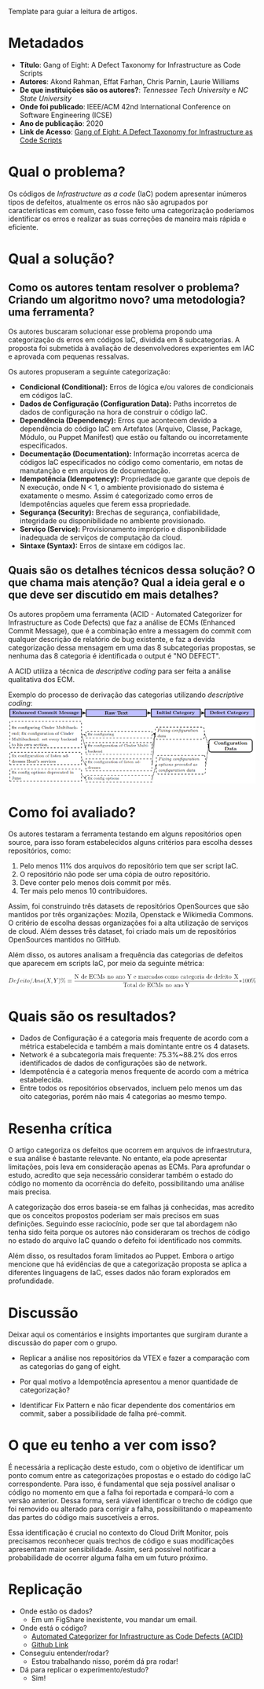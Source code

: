 Template para guiar a leitura de artigos.

# Metadados

* **Título**: Gang of Eight: A Defect Taxonomy for Infrastructure as Code
Scripts
* **Autores**: Akond Rahman, Effat Farhan, Chris Parnin, Laurie Williams
* **De que instituições são os autores?**: _Tennessee Tech University_ e _NC State University_
* **Onde foi publicado**: IEEE/ACM 42nd International Conference on Software Engineering (ICSE)
* **Ano de publicação**: 2020
* **Link de Acesso**: [Gang of Eight: A Defect Taxonomy for Infrastructure as Code
Scripts](https://doi.org/10.1145/3377811.3380409)

# Qual o problema?

Os códigos de _Infrastructure as a code_ (IaC) podem apresentar inúmeros tipos de defeitos, atualmente os erros não são agrupados por características em comum, caso fosse feito uma categorização poderíamos identificar os erros e realizar as suas correções de maneira mais rápida e eficiente.

# Qual a solução?

## Como os autores tentam resolver o problema? Criando um algoritmo novo? uma metodologia? uma ferramenta? 

Os autores buscaram solucionar esse problema propondo uma categorização ds erros em códigos IaC, dividida em 8 subcategorias. A proposta foi submetida à avaliação de desenvolvedores experientes em IAC e aprovada com pequenas ressalvas. 

Os autores propuseram a seguinte categorização:
* **Condicional (Conditional):** Erros de lógica e/ou valores de condicionais em códigos IaC.
* **Dados de Configuração (Configuration Data):** Paths incorretos de dados de configuração na hora de construir o código IaC.
* **Dependência (Dependency):** Erros que acontecem devido a dependência do código IaC em Artefatos (Arquivo, Classe, Package, Módulo, ou Puppet Manifest) que estão ou faltando ou incorretamente especificados.
* **Documentação (Documentation):** Informação incorretas acerca de códigos IaC especificados no código como comentario, em notas de manutanção e em arquivos de documentação.
* **Idempotência (Idempotency):** Propriedade que garante que depois de N execução, onde N < 1, o ambiente provisionado do sistema é exatamente o mesmo. Assim é categorizado como erros de Idempotências aqueles que ferem essa propriedade.
* **Segurança (Security):** Brechas de segurança, confiabilidade, integridade ou disponibilidade no ambiente provisionado.
* **Serviço (Service):** Provisionamento impróprio e disponibilidade inadequada de serviços de computação da cloud.
* **Sintaxe (Syntax):** Erros de sintaxe em códigos Iac.

## Quais são os detalhes técnicos dessa solução? O que chama mais atenção? Qual a ideia geral e o que deve ser discutido em mais detalhes?

Os autores propõem uma ferramenta (ACID - Automated Categorizer for Infrastructure as Code Defects) que faz a análise de ECMs (Enhanced Commit Message), que é a combinação entre a messagem do commit com qualquer descrição de relatório de bug existente, e faz a devida categorização dessa mensagem em uma das 8 subcategorias propostas, se nenhuma das 8 categoria é identificada o output é "NO DEFECT". 

A ACID utiliza a técnica de *descriptive coding* para ser feita a análise qualitativa dos ECM.

Exemplo do processo de derivação das categorias utilizando _descriptive coding_:
![derivação das categorias utilizando descriptive coding](gof8-process-deriving.png)

# Como foi avaliado?

Os autores testaram a ferramenta testando em alguns repositórios open source, para isso foram estabelecidos alguns critérios para escolha desses repositórios, como:

1. Pelo menos 11% dos arquivos do repositório tem que ser script IaC.
2. O repositório não pode ser uma cópia de outro repositório.
3. Deve conter pelo menos dois commit por mês.
4. Ter mais pelo menos 10 contribuidores.

Assim, foi construindo três datasets de repositórios OpenSources que são mantidos por três organizações: Mozila, Openstack e Wikimedia Commons. O critério de escolha dessas organizações foi a alta utilização de serviços de cloud. Além desses três dataset, foi criado mais um de repositórios OpenSources mantidos no GitHub.

Além disso, os autores analisam a frequência das categorias de defeitos que aparecem em scripts IaC, por meio da seguinte métrica:

![Métrica utilizada](CodeCogsEqn.png)

# Quais são os resultados?

- Dados de Configuração é a categoria mais frequente de acordo com a métrica estabelecida e também a mais domintante entre os 4 datasets.
- Network é a subcategoria mais frequente: 75.3%~88.2% dos erros identificados de dados de configurações são de network.
- Idempotência é a categoria menos frequente de acordo com a métrica estabelecida.
- Entre todos os repositórios observados, incluem pelo menos um das oito categorias, porém não mais 4 categorias ao mesmo tempo.

# Resenha crítica

O artigo categoriza os defeitos que ocorrem em arquivos de infraestrutura, e sua análise é bastante relevante. No entanto, ela pode apresentar limitações, pois leva em consideração apenas as ECMs. Para aprofundar o estudo, acredito que seja necessário considerar também o estado do código no momento da ocorrência do defeito, possibilitando uma análise mais precisa.

A categorização dos erros baseia-se em falhas já conhecidas, mas acredito que os conceitos propostos poderiam ser mais precisos em suas definições. Seguindo esse raciocínio, pode ser que tal abordagem não tenha sido feita porque os autores não consideraram os trechos de código no estado do arquivo IaC quando o defeito foi identificado nos commits.

Além disso, os resultados foram limitados ao Puppet. Embora o artigo mencione que há evidências de que a categorização proposta se aplica a diferentes linguagens de IaC, esses dados não foram explorados em profundidade.

# Discussão

Deixar aqui os comentários e insights importantes que surgiram durante a discussão do paper com o grupo. 

* Replicar a análise nos repositórios da VTEX e fazer a comparação com as categorias do gang of eight.

* Por qual motivo a Idempotência apresentou a menor quantidade de categorização? 

* Identificar Fix Pattern e não ficar dependente dos comentários em commit, saber a possibilidade de falha pré-commit. 

# O que eu tenho a ver com isso?

É necessária a replicação deste estudo, com o objetivo de identificar um ponto comum entre as categorizações propostas e o estado do código IaC correspondente. Para isso, é fundamental que seja possível analisar o código no momento em que a falha foi reportada e compará-lo com a versão anterior. Dessa forma, será viável identificar o trecho de código que foi removido ou alterado para corrigir a falha, possibilitando o mapeamento das partes do código mais suscetíveis a erros.

Essa identificação é crucial no contexto do Cloud Drift Monitor, pois precisamos reconhecer quais trechos de código e suas modificações apresentam maior sensibilidade. Assim, será possível notificar a probabilidade de ocorrer alguma falha em um futuro próximo.

# Replicação

* Onde estão os dados?
    - Em um FigShare inexistente, vou mandar um email.
* Onde está o código?
    - [Automated Categorizer for Infrastructure as Code Defects (ACID)](https://hub.docker.com/r/akondrahman/acid-puppet)
    - [Github Link](https://github.com/akondrahman/IaC_Defect_Categ_Revamp)
* Conseguiu entender/rodar? 
    - Estou trabalhando nisso, porém dá pra rodar!
* Dá para replicar o experimento/estudo? 
    - Sim!

